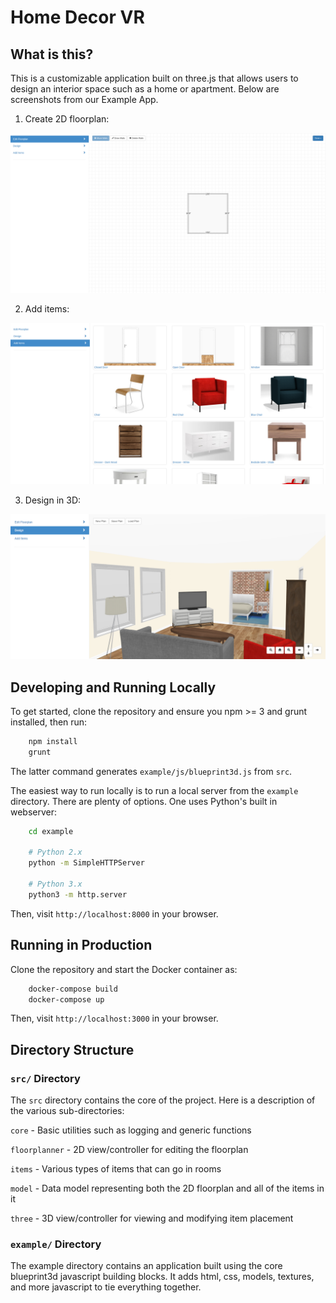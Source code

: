 # Home Decor VR

## What is this?

This is a customizable application built on three.js that allows users to design an interior space such as a home or apartment. Below are screenshots from our Example App. 

1) Create 2D floorplan:

![floorplan](img/arvr_1.png)

2) Add items:

![add_items](img/arvr_2.png)

3) Design in 3D:

![3d_design](img/arvr_3.png)

## Developing and Running Locally

To get started, clone the repository and ensure you npm >= 3 and grunt installed, then run:

```bash
    npm install
    grunt
```

The latter command generates `example/js/blueprint3d.js` from `src`.

The easiest way to run locally is to run a local server from the `example` directory. There are plenty of options. One uses Python's built in webserver:

```bash
    cd example

    # Python 2.x
    python -m SimpleHTTPServer

    # Python 3.x
    python3 -m http.server
```

Then, visit `http://localhost:8000` in your browser.

## Running in Production

Clone the repository and start the Docker container as:

```bash
    docker-compose build
    docker-compose up
```

Then, visit `http://localhost:3000` in your browser.

## Directory Structure

### `src/` Directory

The `src` directory contains the core of the project. Here is a description of the various sub-directories:

`core` - Basic utilities such as logging and generic functions

`floorplanner` - 2D view/controller for editing the floorplan

`items` - Various types of items that can go in rooms

`model` - Data model representing both the 2D floorplan and all of the items in it

`three` - 3D view/controller for viewing and modifying item placement


### `example/` Directory

The example directory contains an application built using the core blueprint3d javascript building blocks. It adds html, css, models, textures, and more javascript to tie everything together.
